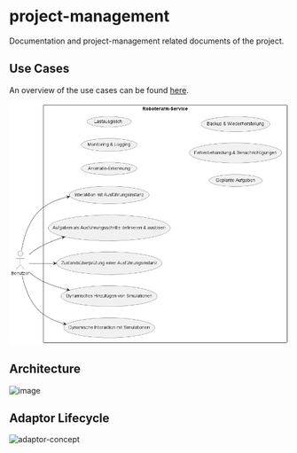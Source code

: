 # project-management
Documentation and project-management related documents of the project.

## Use Cases
An overview of the use cases can be found  [here](use-cases/overview.md).

![Alt text](use-cases/diagram.png)


## Architecture
![image](https://github.com/jku-swe-simcomp/project-management/assets/52571862/c2880311-249b-4d82-be3e-3d441aeb5f6b)



## Adaptor Lifecycle
![adaptor-concept](https://github.com/jku-swe-simcomp/project-management/assets/52571862/613ac8ca-4f01-4267-bd3b-a995354347c6)
